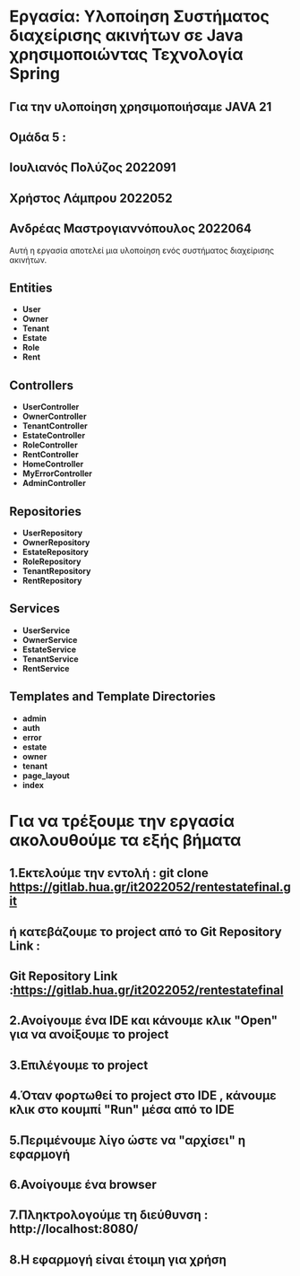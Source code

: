 # Εργασία: Υλοποίηση Συστήματος διαχείρισης ακινήτων σε Java χρησιμοποιώντας Τεχνολογία Spring 
## Για την υλοποίηση χρησιμοποιήσαμε JAVA 21
## Ομάδα 5 : 
## Ιουλιανός Πολύζος 2022091
## Χρήστος Λάμπρου 2022052
## Ανδρέας Μαστρογιαννόπουλος 2022064

Αυτή η εργασία αποτελεί μια υλοποίηση ενός συστήματος διαχείρισης ακινήτων.

## Entities
- **User**
- **Owner**
- **Tenant**
- **Estate**
- **Role**
- **Rent**

## Controllers
- **UserController**
- **OwnerController**
- **TenantController**
- **EstateController**
- **RoleController**
- **RentController**
- **HomeController**
- **MyErrorController**
- **AdminController**

## Repositories
- **UserRepository**
- **OwnerRepository**
- **EstateRepository**
- **RoleRepository**
- **TenantRepository**
- **RentRepository**


## Services
- **UserService**
- **OwnerService**
- **EstateService**
- **TenantService**
- **RentService**

## Templates and Template Directories 
- **admin**
- **auth**
- **error**
- **estate**
- **owner**
- **tenant**
- **page_layout**
- **index**

# Για να τρέξουμε την εργασία ακολουθούμε τα εξής βήματα

## 1.Εκτελούμε την εντολή : git clone https://gitlab.hua.gr/it2022052/rentestatefinal.git
##   ή κατεβάζουμε το project από το Git Repository Link :
##   Git Repository Link :https://gitlab.hua.gr/it2022052/rentestatefinal

## 2.Ανοίγουμε ένα IDE και κάνουμε κλικ "Open" για να ανοίξουμε το project

## 3.Eπιλέγουμε το project

## 4.Όταν φορτωθεί  το project στο IDE , κάνουμε κλικ στο κουμπί "Run" μέσα από το IDE

## 5.Περιμένουμε λίγο ώστε να "αρχίσει" η εφαρμογή 

## 6.Ανοίγουμε ένα browser 

## 7.Πληκτρολογούμε τη διεύθυνση : http://localhost:8080/

## 8.Η εφαρμογή είναι έτοιμη για χρήση


